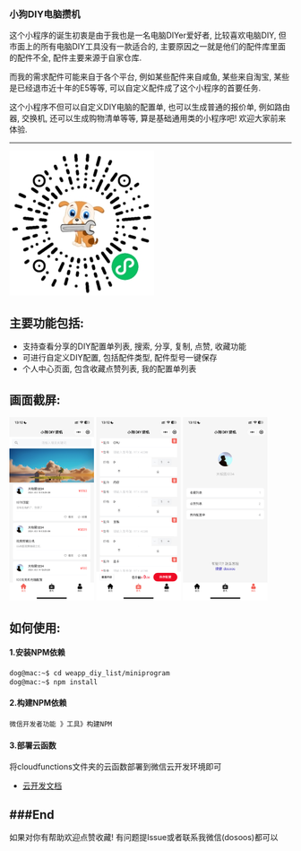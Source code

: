 ### 小狗DIY电脑攒机

这个小程序的诞生初衷是由于我也是一名电脑DIYer爱好者, 比较喜欢电脑DIY, 但市面上的所有电脑DIY工具没有一款适合的, 主要原因之一就是他们的配件库里面的配件不全, 配件主要来源于自家仓库.

而我的需求配件可能来自于各个平台, 例如某些配件来自咸鱼, 某些来自淘宝, 某些是已经退市近十年的E5等等, 可以自定义配件成了这个小程序的首要任务.

这个小程序不但可以自定义DIY电脑的配置单, 也可以生成普通的报价单, 例如路由器, 交换机, 还可以生成购物清单等等, 算是基础通用类的小程序吧! 欢迎大家前来体验.

---
![小狗DIY电脑攒机小程序](https://github.com/dosoos/weapp_diy_list/blob/main/images/gh_9e9d5ce6c966_258.jpg?raw=true)

## 主要功能包括:
- 支持查看分享的DIY配置单列表, 搜索, 分享, 复制, 点赞, 收藏功能
- 可进行自定义DIY配置, 包括配件类型, 配件型号一键保存
- 个人中心页面, 包含收藏点赞列表, 我的配置单列表

## 画面截屏:
<p align="left">
      <img src="https://github.com/dosoos/weapp_diy_list/blob/main/images/IMG_5224.PNG?raw=true" width="30%">
      <img src="https://github.com/dosoos/weapp_diy_list/blob/main/images/IMG_5225.PNG?raw=true" width="30%">
      <img src="https://github.com/dosoos/weapp_diy_list/blob/main/images/IMG_5226.PNG?raw=true" width="30%">
</p>

## 如何使用:

#### 1.安装NPM依赖
```console
dog@mac:~$ cd weapp_diy_list/miniprogram
dog@mac:~$ npm install
```

#### 2.构建NPM依赖
```console
微信开发者功能 》工具》构建NPM
```

#### 3.部署云函数
将cloudfunctions文件夹的云函数部署到微信云开发环境即可
- [云开发文档](https://developers.weixin.qq.com/miniprogram/dev/wxcloud/basis/getting-started.html)

###End
---
如果对你有帮助欢迎点赞收藏! 有问题提Issue或者联系我微信(dosoos)都可以

